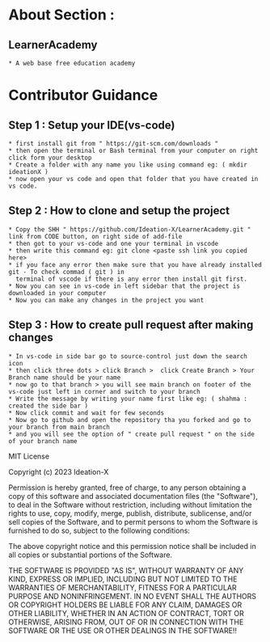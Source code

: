 # About Section :

## LearnerAcademy  
    * A web base free education academy



# Contributor Guidance

## Step 1 : Setup your IDE(vs-code)
    * first install git from " https://git-scm.com/downloads "
    * then open the terminal or Bash terminal from your computer on right click form your desktop
    * Create a folder with any name you like using command eg: ( mkdir ideationX )
    * now open your vs code and open that folder that you have created in vs code.

## Step 2 : How to clone and setup the project   

    * Copy the SHH " https://github.com/Ideation-X/LearnerAcademy.git " link from CODE button, on right side of add-file
    * then got to your vs-code and one your terminal in vscode
    * then write this command eg: git clone <paste ssh link you copied here>
    * if you face any error then make sure that you have already installed git - To check commad ( git ) in 
      terminal of vscode if there is any error then install git first.
    * Now you can see in vs-code in left sidebar that the project is downloaded in your computer
    * Now you can make any changes in the project you want

## Step 3 : How to create pull request after making changes

    * In vs-code in side bar go to source-control just down the search icon 
    * then click three dots > click Branch >  click Create Branch > Your Branch name should be your name
    * now go to that branch > you will see main branch on footer of the vs-code just left in corner and switch to your branch
    * Write the message by writing your name first like eg: ( shahma : created the side bar )
    * Now click commit and wait for few seconds
    * Now go to github and open the repository tha you forked and go to your branch from main branch
    * and you will see the option of " create pull request " on the side of your branch name



MIT License

Copyright (c) 2023 Ideation-X

Permission is hereby granted, free of charge, to any person obtaining a copy
of this software and associated documentation files (the "Software"), to deal
in the Software without restriction, including without limitation the rights
to use, copy, modify, merge, publish, distribute, sublicense, and/or sell
copies of the Software, and to permit persons to whom the Software is
furnished to do so, subject to the following conditions:

The above copyright notice and this permission notice shall be included in all
copies or substantial portions of the Software.

THE SOFTWARE IS PROVIDED "AS IS", WITHOUT WARRANTY OF ANY KIND, EXPRESS OR
IMPLIED, INCLUDING BUT NOT LIMITED TO THE WARRANTIES OF MERCHANTABILITY,
FITNESS FOR A PARTICULAR PURPOSE AND NONINFRINGEMENT. IN NO EVENT SHALL THE
AUTHORS OR COPYRIGHT HOLDERS BE LIABLE FOR ANY CLAIM, DAMAGES OR OTHER
LIABILITY, WHETHER IN AN ACTION OF CONTRACT, TORT OR OTHERWISE, ARISING FROM,
OUT OF OR IN CONNECTION WITH THE SOFTWARE OR THE USE OR OTHER DEALINGS IN THE
SOFTWARE!!

